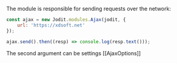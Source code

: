 The module is responsible for sending requests over the network:

```js
const ajax = new Jodit.modules.Ajax(jodit, {
	url: 'https://xdsoft.net'
});

ajax.send().then((resp) => console.log(resp.text()));
```

The second argument can be settings [[AjaxOptions]]
